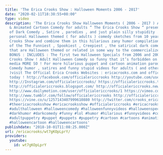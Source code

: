 ```yaml
---
title: 'The Erica Crooks Show : Halloween Moments 2006 - 2017'
date: "2020-02-11T18:38:55+08:00"
type: video
description: 'The Erica Crooks Show Halloween Moments ( 2006 - 2017 ) Adult Puppet
  & Animated Cartoon Comedy for adults “ The Erica Crooks Show “ presents 10 years
  of Dark Comedy , Satire , parodies , and just plain silly stupidity . We pick our
  personal Halloween themed ( for adults ) comedy sketches from 10 years of The Erica
  Crooks Show and combine them in this hilarious zany humor compilation. Over an Hour
  of the The Funniest , Spookiest , Creepiest , the satirical dark comedy sketches
  that are Halloween themed or related in some way to the commercialized holiday.
  BONUS : INCLUDES : The first two Halloween Specials from 2006 and 2007 of The Erica
  Crooks Show ! Adult Halloween Comedy so funny that it’s forbidden on mainstream
  media MORE SO ! For more hilarious puppet and cartoon animation parodies , Dark
  Comedy humor , satires and funny stupid videos for adults ( and other cool stuff
  )visit The Official Erica Crooks Websites : ericacrooks.com and officialericcrooks.com
  today ! http://facebook.com/officialericcrooks http://youtube.com/user/officialericcrooks
  http://Instagram.com/officialericcrooks/ https://officialericcrooks.tumblr.com/
  http://officialericcrooks.blogspot.com/ http://officialericcrooks.newgrounds.com/follow
  http://www.dailymotion.com/user/officialericcrooks/1 https://vimeo.com/officialericcrooks
  http://www.tumblr.com/follow/officialericcrooks http://officialericcrooks.newgrounds.com
  https://vine.co/u/1257143407999610880 http://twitter.com/crooks_erica #ericacrooks
  #theericacrooksshow #ericacrooksshow #officialericcrooks #ericacrookshalloween #halloween
  #adulthalloween #halloweencomedy #halloweenfunnyvideos #halloweenspecial #halloweencomedyspecial
  #darkhumor #darkcomedy #funny #lol #humor #hilarious #funnyvideos #comedy #comedyspecial
  #adultpuppetry #puppet #puppets #puppetry #cartoon #cartoons #animation #animated
  #halloweencartoon #halloweencartoons'
publishdate: "2018-10-01T11:08:25.000Z"
url: /ericacrooks/wt7gKOpLprY/
providers:
  youtube:
    id: wt7gKOpLprY
---
```

